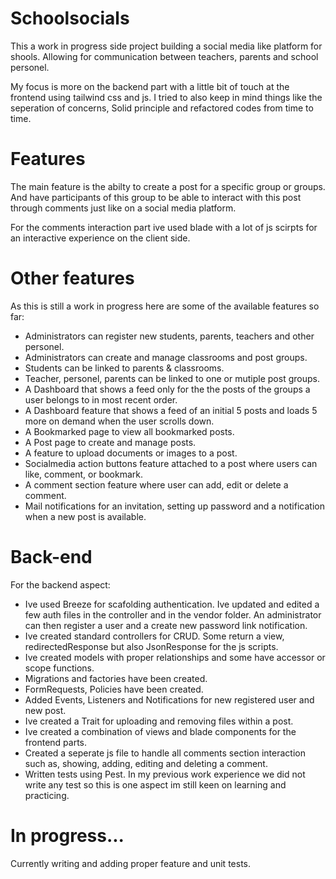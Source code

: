 # Schoolsocials
 This a work in progress side project building a social media like platform for shools.
 Allowing for communication between teachers, parents and school personel.
 
 My focus is more on the backend part with a little bit of touch at the frontend using tailwind css and js. 
 I tried to also keep in mind things like the seperation of concerns, Solid principle and refactored codes from time to time.

 # Features
 The main feature is the abilty to create a post for a specific group or groups. And have participants of this group to be able to interact with this post through comments  just like on a social media platform.

 For the comments interaction part ive used blade with a lot of js scirpts for an interactive experience on the client side.

 # Other features
 As this is still a work in progress here are some of the available features so far:
 - Administrators can register new students, parents, teachers and other personel.
 - Administrators can create and manage classrooms and post groups.
 - Students can be linked to parents & classrooms.
 - Teacher, personel, parents can be linked to one or mutiple post groups.
 - A Dashboard that shows a feed only for the the posts of the groups a user belongs to in most recent order.
 - A Dashboard feature that shows a feed of an initial 5 posts and loads 5 more on demand when the user scrolls down.
 - A Bookmarked page to view all bookmarked posts.
 - A Post page to create and manage posts.
 - A feature to upload documents or images to a post.
 - Socialmedia action buttons feature attached to a post where users can like, comment, or bookmark.
 - A comment section feature where user can add, edit or delete a comment.
 - Mail notifications for an invitation, setting up password and a notification when a new post is available.

 # Back-end
 For the backend aspect:
 - Ive used Breeze for scafolding authentication. Ive updated and edited a few auth files in the controller and in the vendor folder. An administrator can then register a     user and a create new password link notification.
 - Ive created standard controllers for CRUD. Some return a view, redirectedResponse but also JsonResponse for the js scripts.
 - Ive created models with proper relationships and some have accessor or scope functions.
 - Migrations and factories have been created.
 - FormRequests, Policies have been created.
 - Added Events, Listeners and Notifications for new registered user and new post.
 - Ive created a Trait for uploading and removing files within a post.
 - Ive created a combination of views and blade components for the frontend parts.
 - Created a seperate js file to handle all comments section interaction such as, showing, adding, editing and deleting a comment.
 - Written tests using Pest. In my previous work experience we did not write any test so this is one aspect im still keen on learning and practicing.

# In progress...
Currently writing and adding proper feature and unit tests.

